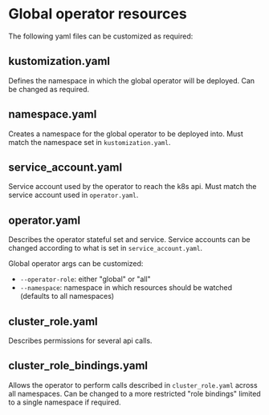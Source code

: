 # Global operator resources

The following yaml files can be customized as required:

## kustomization.yaml

Defines the namespace in which the global operator will be deployed. Can be changed as required.

## namespace.yaml

Creates a namespace for the global operator to be deployed into. Must match the namespace set in `kustomization.yaml`.

## service_account.yaml

Service account used by the operator to reach the k8s api. Must match the service account used in `operator.yaml`.

## operator.yaml

Describes the operator stateful set and service.
Service accounts can be changed according to what is set in `service_account.yaml`.

Global operator args can be customized:

* `--operator-role`: either "global" or "all"
* `--namespace`: namespace in which resources should be watched (defaults to all namespaces)

## cluster_role.yaml

Describes permissions for several api calls.

## cluster_role_bindings.yaml

Allows the operator to perform calls described in `cluster_role.yaml` across all namespaces. Can be changed to a more restricted "role bindings" limited to a single namespace if required.
